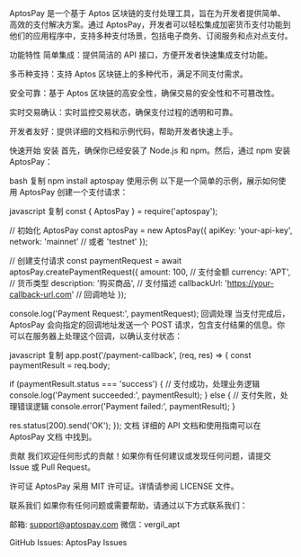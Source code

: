 AptosPay 是一个基于 Aptos 区块链的支付处理工具，旨在为开发者提供简单、高效的支付解决方案。通过 AptosPay，开发者可以轻松集成加密货币支付功能到他们的应用程序中，支持多种支付场景，包括电子商务、订阅服务和点对点支付。

功能特性 简单集成：提供简洁的 API 接口，方便开发者快速集成支付功能。

多币种支持：支持 Aptos 区块链上的多种代币，满足不同支付需求。

安全可靠：基于 Aptos 区块链的高安全性，确保交易的安全性和不可篡改性。

实时交易确认：实时监控交易状态，确保支付过程的透明和可靠。

开发者友好：提供详细的文档和示例代码，帮助开发者快速上手。

快速开始 安装 首先，确保你已经安装了 Node.js 和 npm。然后，通过 npm 安装 AptosPay：

bash 复制 npm install aptospay 使用示例 以下是一个简单的示例，展示如何使用 AptosPay 创建一个支付请求：

javascript 复制 const { AptosPay } = require('aptospay');

// 初始化 AptosPay const aptosPay = new AptosPay({ apiKey: 'your-api-key', network: 'mainnet' // 或者 'testnet' });

// 创建支付请求 const paymentRequest = await aptosPay.createPaymentRequest({ amount: 100, // 支付金额 currency: 'APT', // 货币类型 description: '购买商品', // 支付描述 callbackUrl: 'https://your-callback-url.com' // 回调地址 });

console.log('Payment Request:', paymentRequest); 回调处理 当支付完成后，AptosPay 会向指定的回调地址发送一个 POST 请求，包含支付结果的信息。你可以在服务器上处理这个回调，以确认支付状态：

javascript 复制 app.post('/payment-callback', (req, res) => { const paymentResult = req.body;

if (paymentResult.status === 'success') { // 支付成功，处理业务逻辑 console.log('Payment succeeded:', paymentResult); } else { // 支付失败，处理错误逻辑 console.error('Payment failed:', paymentResult); }

res.status(200).send('OK'); }); 文档 详细的 API 文档和使用指南可以在 AptosPay 文档 中找到。

贡献 我们欢迎任何形式的贡献！如果你有任何建议或发现任何问题，请提交 Issue 或 Pull Request。

许可证 AptosPay 采用 MIT 许可证。详情请参阅 LICENSE 文件。

联系我们 如果你有任何问题或需要帮助，请通过以下方式联系我们：

邮箱: support@aptospay.com 微信：vergil_apt

GitHub Issues: AptosPay Issues
